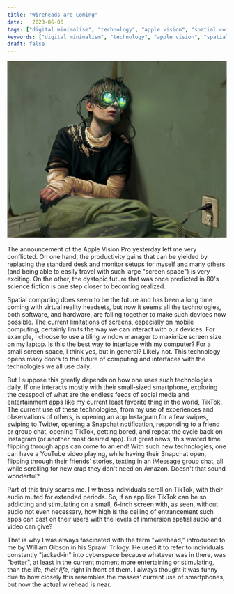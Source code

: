 ```yaml
---
title: "Wireheads are Coming"
date:   2023-06-06
tags: ["digital minimalism", "technology", "apple vision", "spatial computing", "dystopia"]
keywords: ["digital minimalism", "technology", "apple vision", "spatial computing", "dystopia"]
draft: false
---
```


![Wireheads are Coming](./img/wireheads-are-coming.jpg)

The announcement of the Apple Vision Pro yesterday left me very conflicted. On one hand, the productivity gains that can be yielded by replacing the standard desk and monitor setups for myself and many others (and being able to easily travel with such large "screen space") is very exciting. On the other, the dystopic future that was once predicted in 80's science fiction is one step closer to becoming realized.

Spatial computing does seem to be the future and has been a long time coming with virtual reality headsets, but now it seems all the technologies, both software, and hardware, are falling together to make such devices now possible. The current limitations of screens, especially on mobile computing, certainly limits the way we can interact with our devices. For example, I choose to use a tiling window manager to maximize screen size on my laptop. Is this the best way to interface with my computer? For a small screen space, I think yes, but in general? Likely not. This technology opens many doors to the future of computing and interfaces with the technologies we all use daily.

But I suppose this greatly depends on how one uses such technologies daily. If one interacts mostly with their small-sized smartphone, exploring the cesspool of what are the endless feeds of social media and entertainment apps like my current least favorite thing in the world, TikTok. The current use of these technologies, from my use of experiences and observations of others, is opening an app Instagram for a few swipes, swiping to Twitter, opening a Snapchat notification, responding to a friend or group chat, opening TikTok, getting bored, and repeat the cycle back on Instagram (or another most desired app). But great news, this wasted time flipping through apps can come to an end! With such new technologies, one can have a YouTube video playing, while having their Snapchat open, flipping through their friends' stories, texting in an iMessage group chat, all while scrolling for new crap they don't need on Amazon. Doesn't that sound wonderful?

Part of this truly scares me. I witness individuals scroll on TikTok, with their audio muted for extended periods. So, if an app like TikTok can be so addicting and stimulating on a small, 6-inch screen with, as seen, without audio not even necessary, how high is the ceiling of entrancement such apps can cast on their users with the levels of immersion spatial audio and video can give?

That is why I was always fascinated with the term "wirehead," introduced to me by William Gibson in his Sprawl Trilogy. He used it to refer to individuals constantly "jacked-in" into cyberspace because whatever was in there, was "better", at least in the current moment more entertaining or stimulating, than the life, _their life_, right in front of them. I always thought it was funny due to how closely this resembles the masses' current use of smartphones, but now the actual wirehead is near.

